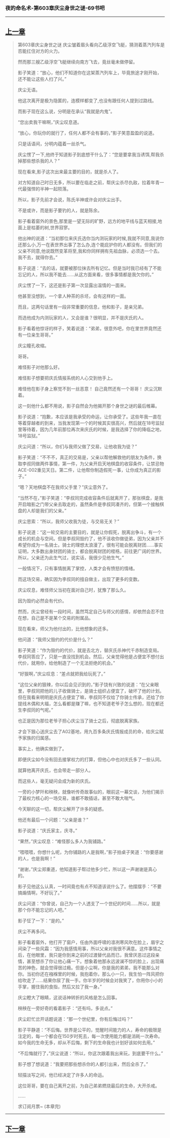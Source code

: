 ### 夜的命名术-第603章庆尘身世之谜-69书吧

--------
[上一章](./5ec278daa450aa967e3553d1c1f73ce5.md)
--------


>
>
>
>第603章庆尘身世之谜
>庆尘皱着眉头看向乙级浮空飞艇，猜测着蒸汽列车是否能扛住对方的火力。
>
>然而那三艘乙级浮空飞艇继续向南方飞去，竟丝毫未做停留。
>
>影子笑道：“放心，他们不知道你在这架蒸汽列车上，毕竟旅途才刚开始，还不能让这些人扫了兴。”
>
>庆尘无语。
>
>他这次离开是极为隐匿的，连模样都变了,也没有跟任何人提到过路线。
>
>而影子现在这么说，分明是在承认“我就是内鬼”。
>
>“您出卖我干嘛啊，”庆尘叹息道。
>
>“放心，你玩你的就行了，任何人都不会有事的，”影子笑意盈盈的说道。
>
>只是话语间，分明内蕴着一丝杀气。
>
>庆尘愣了一下,他终于知道影子到底想干什么了：“您是要拿我当诱饵,帮我杀掉那些想杀我的人？”
>
>现在看来,影子这次出来最主要的目的，就是杀人了。
>
>对方知道自己时日无多，所以要在临走之前，帮庆尘杀尽仇敌，拉着年青一代最强悍的半神一起陨落。
>
>所以，影子先前才会说，陈氏半神或许会对庆尘出手。
>
>不是或许，而是影子要钓的人，就是陈余。
>
>影子看着窗外的景色,那里是一望无际的旷野，远方的地平线与蓝天相接,地面上是枯萎的树,世界寂寥。
>
>他出神的说道：“当初那位来庆氏选你当内测玩家的时候,我就不同意,我说你还那么小,万一在表世界出事了怎么办,连个能庇护你的人都没有。但我们的父亲不同意,他说既然变革将至,我和你同样拥有先祖血脉，必须选一个去。我不去，就得你去。”
>
>影子说道：“去的话，就要被那位抹去所有记忆。但是当时我已经有了不能忘记的人，所以我不能去……从这方面来看，很多事情都是我欠你的。”
>
>庆尘愣了一下，这还是影子第一次显露出温情的一面来。
>
>他甚至没想到，一个拿人种茶的杀坯，会有这样的一面。
>
>而且，这两句话里有一段非常重要的信息，他和影子，是亲兄弟。
>
>而选他成为内测玩家的人，又会是谁？很明显，并不是庆氏的人。
>
>影子看着他惊讶的样子，笑着说道：“弟弟，很意外吧，你在里世界竟然还有一位亲生哥哥。”
>
>庆尘瞳孔收缩。
>
>哥哥。
>
>难怪影子对他那么好。
>
>难怪影子想要把庆氏情报系统的人心交到他手上。
>
>难怪他在影子身上察觉不到一丝恶意！
>自己竟然还有一个哥哥！
>庆尘沉默着。
>
>这一刻他什么都不用说，影子自然会为他揭开那个身世之谜的最后帷幕。
>
>影子说道：“抱歉，本应该是我承受的命运，让你承受了。这些年我一直在等着穿越者的到来，当我发现第一个的时候其实很高兴，然后就在18号监狱里等待着，因为几年前那位再次来庆氏的时候，是我选择了你的降临之地，18号监狱。”
>
>庆尘问道：“所以，你们与我师父做了交易，让他收我为徒？”
>
>影子笑道：“不不不，真正的交易是，父亲以帮他解救他的朋友为条件，换取李叔同做两件事情，第一件，为父亲开启天地棋盘的收容条件，让禁忌物ACE-002重见天日。第二件，让他帮你制造假死一事，让你成为真正的影子。”
>
>“嗯？天地棋盘不在我师父手里？”庆尘意外了。
>
>“当然不在，”影子笑道：“李叔同完成收容条件后就离开了，那张棋盘，是我开启暗影之门带父亲去取走的，虽然条件是李叔同凑齐的，但第一个接触棋盘的人却是我们的父亲。”
>
>庆尘思索：“所以，我师父收我为徒，与交易无关？”
>
>影子说道：“这一轮交易的主要目的，就是让你假死，脱离出争斗，有一个成长的机会与空间。但是李叔同毁约了，他不该收你做徒弟，因为父亲并不希望你成为一名骑士。骑士的理想太浪漫了，很有可能会脱离财团……事实证明，大多数出身财团的骑士，都会脱离财团的桎梏，前往更广阔的世界。所以，父亲还为此生气过，说实话，我很少见他生气。”
>
>一般情况下，只有事情脱离了掌控，人类才会有愤怒的情绪。
>
>而这场交易，确实因为李叔同的擅自做主，出现了更多的变数。
>
>庆尘叹息，难怪师父当初在面对自己时，犹豫了那么久。
>
>因为毁约必然会有代价。
>
>然而，庆尘曾经有一段时间，虽然笃定自己与师父的感情，却依然会忍不住在想，自己是不是某个交易的附属品。
>
>现在看来，师父为他付出的，比他想象的还多。
>
>他问道：“我师父毁约的代价是什么？”
>
>影子笑道：“作为毁约的代价，就是去北方，替庆氏杀神代千赤制造变局。李叔同答应了，只是一直没找到机会。然后，父亲觉得他是占便宜不想付出代价，就用你，给他制造了一个无法拒绝的机会。”
>
>“好狠啊，”庆尘叹息：“差点就把我给玩死了。”
>
>“这位父亲的狠辣，你以后会见识到的，”影子饶有兴致的说道：“在父亲眼里，李叔同把他的儿子收做骑士，是骑士组织占便宜了，破坏了他的计划。但在我看来明明是庆氏占便宜了嘛，李叔同不仅给了你骑士传承，还给了你提线木偶和大福，怎么看都是赚了嘛，也不知道老爷子怎么想的，现在都还生李叔同的气呢。”
>
>也正是因为那位老爷子担心庆尘当了骑士之后，彻底脱离家族。
>
>才会下狠心送庆尘去了A02基地，用九百多条庆氏情报成员的命，给庆尘赋予家族的归属感。
>
>事实上，他确实做到了。
>
>即便庆尘如今没有回去接掌权力的打算，但他心中也对庆氏多了一些认同。
>
>就算他离开庆氏，也会带走一部分人。
>
>而这些人，毫无疑问会成为新的庆氏。
>
>一旁的小梦阡和秧秧，就像听传奇故事似的，眼前这一幕交谈，为他们揭示了最权力核心的一场交易，谁都不敢插话，甚至不敢大喘气。
>
>今天聊的这一切，帮庆尘解开了许多的疑惑。
>
>他还有最后一个问题：“父亲是谁？”
>
>影子说道：“庆氏家主，庆寻。”
>
>“果然，”庆尘叹息：“难怪那么多人为我铺路。”
>
>“喂喂喂，你想什么呢，为你铺路的人是我啊，”影子拍桌子笑道：“你要感谢的人，也是我啊！”
>
>“谢谢，”庆尘郑重道，他知道影子帮过他多少忙，所以这一声谢谢是真心的。
>
>影子见他这么认真，一时间竟也有点不知道该说什么了。他摆摆手：“不要搞煽情啊，不好玩了。”
>
>庆尘问道：“你曾说，自己为一个人透支了一个世纪的时间……所以，就是那个你不能忘记的人吧。”
>
>影子怔了一下：“是的。”
>
>庆尘不再多问。
>
>影子看着窗外，他打开了窗户，任由外面呼啸的凛冽寒风吹在脸上，眉宇之间染了一些风霜：“因为我感情用事，所以父亲对我很不满意。这件事情之后，在他眼里，我只是你到来之前的过渡替代品而已，我曾厌恶过这段亲情，甚至想杀了你让他心痛一下。想象着他那永远波澜不惊的脸上，出现痛苦的神色，就会觉得很过瘾。但是小尘啊，你是我的弟弟，我不能那么对你。当初你还在襁褓里的时候，我抱着你，那么小一只，我生怕一阵风把你给吹走了……结果你尿了我一手。你半岁的时候会对我笑了，你用你小小的手掌，握住我的食指，然后又拉了我一身。”
>
>庆尘瞪大了眼睛，这说话神转折的风格是怎么回事。
>
>秧秧在一旁好奇的看着影子：“还有吗，多说点。”
>
>庆尘赶忙岔开话题说道：“那一个世纪里，你有后悔过吗？”
>
>影子平静道：“不后悔。世界是公平的，觉醒时间能力的人，寿命的极限是注定的，每一个都会在150岁时死去，每一次使用能力都是消耗一次寿命。如今我的生命无多，却从不后悔，剩下的生命我也计划好该如何去用。”
>
>“不后悔就行了，”庆尘说道：“所以，你这次跟着我出来玩，到底要干什么。”
>
>影子想了想说道：“我要把那些想杀你的人都引出来，然后全杀了。”
>
>轻描淡写之间，他已经决定了许多人的命运。
>
>这位哥哥，要在自己离开之前，为自己弟弟燃烧最后的生命，大开杀戒。
>
>……
>
>求订阅月票~
>(本章完)
>
>

--------
[下一章](./f9831a1a86ec310e181cbff8b3c72217.md)
--------
